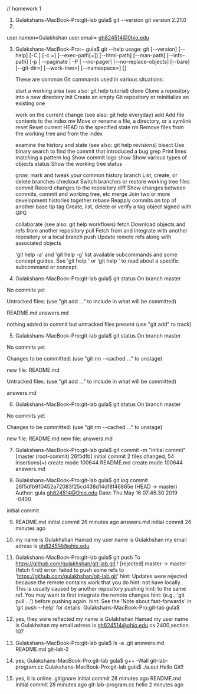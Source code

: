 // homework 1

1. Gulakshans-MacBook-Pro:git-lab gula$ git --version
    git version 2.21.0
2. 
user.namen=Gulakhshan
user.email= gh824514@0hio.edu

3. Gulakshans-MacBook-Pro:~ gula$ git --help
    usage: git [--version] [--help] [-C <path>] [-c <name>=<value>]
    [--exec-path[=<path>]] [--html-path] [--man-path] [--info-path]
    [-p | --paginate | -P | --no-pager] [--no-replace-objects] [--bare]
    [--git-dir=<path>] [--work-tree=<path>] [--namespace=<name>]
    <command> [<args>]
    
    These are common Git commands used in various situations:
    
    start a working area (see also: git help tutorial)
    clone      Clone a repository into a new directory
    init       Create an empty Git repository or reinitialize an existing one
    
    work on the current change (see also: git help everyday)
    add        Add file contents to the index
    mv         Move or rename a file, a directory, or a symlink
    reset      Reset current HEAD to the specified state
    rm         Remove files from the working tree and from the index
    
    examine the history and state (see also: git help revisions)
    bisect     Use binary search to find the commit that introduced a bug
    grep       Print lines matching a pattern
    log        Show commit logs
    show       Show various types of objects
    status     Show the working tree status
    
    grow, mark and tweak your common history
    branch     List, create, or delete branches
    checkout   Switch branches or restore working tree files
    commit     Record changes to the repository
    diff       Show changes between commits, commit and working tree, etc
    merge      Join two or more development histories together
    rebase     Reapply commits on top of another base tip
    tag        Create, list, delete or verify a tag object signed with GPG
    
    collaborate (see also: git help workflows)
    fetch      Download objects and refs from another repository
    pull       Fetch from and integrate with another repository or a local branch
    push       Update remote refs along with associated objects
    
    'git help -a' and 'git help -g' list available subcommands and some
    concept guides. See 'git help <command>' or 'git help <concept>'
    to read about a specific subcommand or concept.
    
4. Gulakshans-MacBook-Pro:git-lab gula$ git status
On branch master

No commits yet

Untracked files:
(use "git add <file>..." to include in what will be committed)

README.md
answers.md

nothing added to commit but untracked files present (use "git add" to track)

5. Gulakshans-MacBook-Pro:git-lab gula$ git status
On branch master

No commits yet

Changes to be committed:
(use "git rm --cached <file>..." to unstage)

new file:   README.md

Untracked files:
(use "git add <file>..." to include in what will be committed)

answers.md

6. Gulakshans-MacBook-Pro:git-lab gula$ git status
On branch master

No commits yet

Changes to be committed:
(use "git rm --cached <file>..." to unstage)

new file:   README.md
new file:   answers.md



7. Gulakshans-MacBook-Pro:git-lab gula$ git commit -m "initial commit"
[master (root-commit) 26f5dfb] initial commit
2 files changed, 54 insertions(+)
create mode 100644 README.md
create mode 100644 answers.md

8. Gulakshans-MacBook-Pro:git-lab gula$ git log
commit 26f5dfb910452a72083f25cd438d14df8f46865e (HEAD -> master)
Author: gula <gh824514@0hio.edu>
Date:   Thu May 16 07:45:30 2019 -0400

initial commit

9.  README.md    initial commit    26 minutes ago
     answers.md    initial commit    26 minutes ago
         
10. my name is Gulakhshan Hamad
      my user name is Gulakhshan
      my email adress is gh824514@ohio.edu
      
11. Gulakshans-MacBook-Pro:git-lab gula$ git push 
To https://github.com/gulakhshan/git-lab.git
! [rejected]        master -> master (fetch first)
error: failed to push some refs to 'https://github.com/gulakhshan/git-lab.git'
hint: Updates were rejected because the remote contains work that you do
hint: not have locally. This is usually caused by another repository pushing
hint: to the same ref. You may want to first integrate the remote changes
hint: (e.g., 'git pull ...') before pushing again.
hint: See the 'Note about fast-forwards' in 'git push --help' for details.
Gulakshans-MacBook-Pro:git-lab gula$ 

12. yes, they were reflected 
my name is Gulakhshan Hamad
my user name is Gulakhshan
my email adress is gh824514@ohio.edu
cs 2400,section 107
13. Gulakshans-MacBook-Pro:git-lab gula$ ls -a
       .git        answers.md
       README.md    git-lab-2
       
14. yes, 
       Gulakshans-MacBook-Pro:git-lab gula$ g++ -Wall git-lab-program.cc
       Gulakshans-MacBook-Pro:git-lab gula$ ./a.out
       Hello Git!!
15. yes, it is online
            .gitignore    Initial commit    28 minutes ago
            README.md    Initial commit    28 minutes ago
            git-lab-program.cc   hello    2 minutes ago 







        

